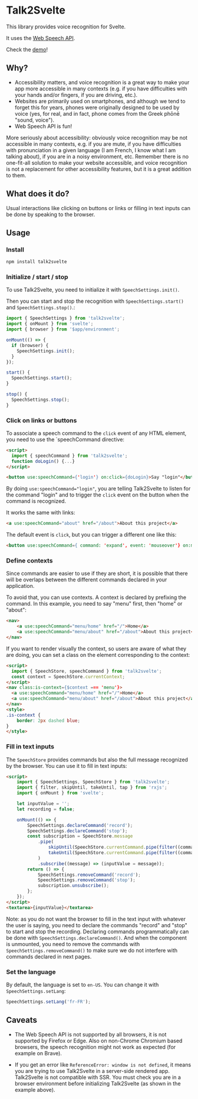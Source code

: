 # Talk2Svelte

This library provides voice recognition for Svelte.

It uses the [Web Speech API](https://developer.mozilla.org/en-US/docs/Web/API/Web_Speech_API).

Check the [demo](https://talk2svelte.vercel.app/)!

## Why?

- Accessibility matters, and voice recognition is a great way to make your app more accessible in many contexts (e.g. if you have difficulties with your hands and/or fingers, if you are driving, etc.).
- Websites are primarily used on smartphones, and although we tend to forget this for years, phones were originally designed to be used by voice (yes, for real, and in fact, phone comes from the Greek phōnē "sound, voice").
- Web Speech API is fun!

More seriously about accessibility: obviously voice recognition may be not accessible in many contexts, e.g. if you are mute, if you have difficulties with pronunciation in a given language (I am French, I know what I am talking about), if you are in a noisy environment, etc. Remember there is no one-fit-all solution to make your website accessible, and voice recognition is not a replacement for other accessibility features, but it is a great addition to them.

## What does it do?

Usual interactions like clicking on buttons or links or filling in text inputs can be done by speaking to the browser.

## Usage

### Install

```bash
npm install talk2svelte
```

### Initialize / start / stop

To use Talk2Svelte, you need to initialize it with `SpeechSettings.init()`.

Then you can start and stop the recognition with `SpeechSettings.start()` and `SpeechSettings.stop()`.:

```js
import { SpeechSettings } from 'talk2svelte';
import { onMount } from 'svelte';
import { browser } from '$app/environment';

onMount(() => {
  if (browser) {
    SpeechSettings.init();
  }
});

start() {
  SpeechSettings.start();
}

stop() {
  SpeechSettings.stop();
}
```

### Click on links or buttons

To associate a speech command to the `click` event of any HTML element, you need to use the `speechCommand directive:

```html
<script>
  import { speechCommand } from 'talk2svelte';
  function doLogin() {...}
</script>

<button use:speechCommand={'login'} on:click={doLogin}>Say "login"</button>
```

By doing `use:speechCommand="login"`, you are telling Talk2Svelte to listen for the command "login" and to trigger the `click` event on the button when the command is recognized.

It works the same with links:

```html
<a use:speechCommand="about" href="/about">About this project</a>
```

The default event is `click`, but you can trigger a different one like this:

```html
<button use:speechCommand={ command: 'expand', event: 'mouseover'} on:mouseover={ doExpand }>Say "expand"</button>
```

### Define contexts

Since commands are easier to use if they are short, it is possible that there will be overlaps between the different commands declared in your application.

To avoid that, you can use contexts. A context is declared by prefixing the command. In this example, you need to say "menu" first, then "home" or "about":

```html
<nav>
	<a use:speechCommand="menu/home" href="/">Home</a>
	<a use:speechCommand="menu/about" href="/about">About this project</a>
</nav>
```

If you want to render visually the context, so users are aware of what they are doing, you can set a class on the element corresponding to the context:

```html
<script>
  import { SpeechStore, speechCommand } from 'talk2svelte';
  const context = SpeechStore.currentContext;
</script>
<nav class:is-context={$context === 'menu'}>
  <a use:speechCommand="menu/home" href="/">Home</a>
  <a use:speechCommand="menu/about" href="/about">About this project</a>
</nav>
<style>
.is-context {
	border: 2px dashed blue;
}
</style>
```

### Fill in text inputs

The `SpeechStore` provides commands but also the full message recognized by the browser. You can use it to fill in text inputs:

```html
<script>
	import { SpeechSettings, SpeechStore } from 'talk2svelte';
	import { filter, skipUntil, takeUntil, tap } from 'rxjs';
	import { onMount } from 'svelte';

	let inputValue = '';
	let recording = false;

	onMount(() => {
		SpeechSettings.declareCommand('record');
		SpeechSettings.declareCommand('stop');
		const subscription = SpeechStore.message
			.pipe(
				skipUntil(SpeechStore.currentCommand.pipe(filter((command) => command === 'record'))),
				takeUntil(SpeechStore.currentCommand.pipe(filter((command) => command === 'stop')))
			)
			.subscribe((message) => (inputValue = message));
		return () => {
			SpeechSettings.removeCommand('record');
			SpeechSettings.removeCommand('stop');
			subscription.unsubscribe();
		};
	});
</script>
<textarea>{inputValue}</textarea>
```

Note: as you do not want the browser to fill in the text input with whatever the user is saying, you need to declare the commands "record" and "stop" to start and stop the recording.
Declaring commands programmatically can be done with `SpeechSettings.declareCommand()`. And when the component is unmounted, you need to remove the commands with `SpeechSettings.removeCommand()` to make sure we do not interfere with commands declared in next pages.

### Set the language

By default, the language is set to `en-US`. You can change it with `SpeechSettings.setLang`:

```js
SpeechSettings.setLang('fr-FR');
```

## Caveats

- The Web Speech API is not supported by all browsers, it is not supported by Firefox or Edge. Also on non-Chrome Chromium based browsers, the speech recognition might not work as expected (for example on Brave).

- If you get an error like `ReferenceError: window is not defined`, it means you are trying to use Talk2Svelte in a server-side rendered app. Talk2Svelte is not compatible with SSR. You must check you are in a browser environment before initializing Talk2Svelte (as shown in the example above).
